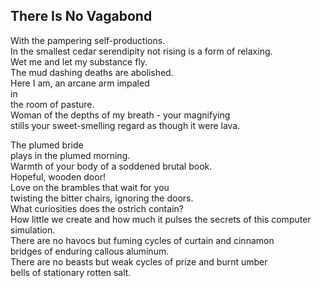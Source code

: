 There Is No Vagabond
--------------------
With the pampering self-productions.  
In the smallest cedar serendipity not rising is a form of relaxing.  
Wet me and let my substance fly.  
The mud dashing deaths are abolished.  
Here I am, an arcane arm impaled  
in  
the room of pasture.  
Woman of the depths of my breath - your magnifying  
stills your sweet-smelling regard as though it were lava.  
  
The plumed bride  
plays in the plumed morning.  
Warmth of your body of a soddened brutal book.  
Hopeful, wooden door!  
Love on the brambles that wait for you  
twisting the bitter chairs, ignoring the doors.  
What curiosities does the ostrich contain?  
How little we create and how much it pulses the secrets of this computer simulation.  
There are no havocs but fuming cycles of curtain and cinnamon  
bridges of enduring callous aluminum.  
There are no beasts but weak cycles of prize and burnt umber  
bells of stationary rotten salt.  
